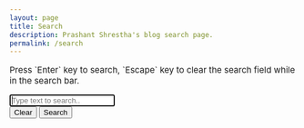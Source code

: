 ```yaml
---
layout: page
title: Search
description: Prashant Shrestha's blog search page.
permalink: /search
---
```


<p style="font-size: 15px;" markdown="1">
Press `Enter` key to search, `Escape` key to clear the search field while in the search bar.
</p>
<div class="search">
    <div class="search-input">
        <input class="search-input-text" type="text" placeholder="Type text to search.." autofocus>
        <div class="search-input-wrapper">
            <button class="search-input-button clear">Clear</button>
            <button class="search-input-button search">Search</button>
        </div>
    </div>
    <div class="search-output"></div>
</div>